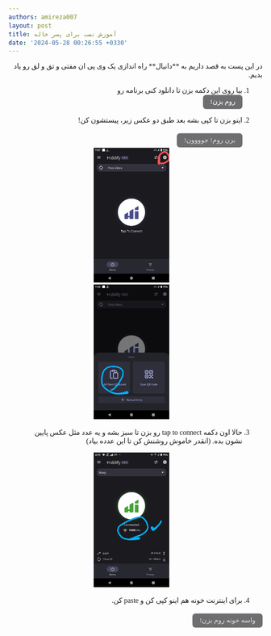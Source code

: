 ```yaml
---
authors: amireza007
layout: post
title: آموزش نصب برای پسر خاله
date: '2024-05-28 00:26:55 +0330'
---
```

<!-- HTML !-->

<style>
    @font-face {
        font-family: Vazirmatn;
        src: url('/assets/fonts/Vazir-Thin-FD.woff');
        font-style: normal;
    }
    .button-12 {
  display: flex;
  flex-direction: column;
  align-items: center;
  padding: 6px 14px;
  font-family: -apple-system, BlinkMacSystemFont, 'Roboto', sans-serif;
  border-radius: 6px;
  border: none;

  background: #6E6D70;
  box-shadow: 0px 0.5px 1px rgba(0, 0, 0, 0.1), inset 0px 0.5px 0.5px rgba(255, 255, 255, 0.5), 0px 0px 0px 0.5px rgba(0, 0, 0, 0.12);
  color: #DFDEDF;
  user-select: none;
  -webkit-user-select: none;
  touch-action: manipulation;
}

.button-12:focus {
  box-shadow: inset 0px 0.8px 0px -0.25px rgba(255, 255, 255, 0.2), 0px 0.5px 1px rgba(0, 0, 0, 0.1), 0px 0px 0px 3.5px rgba(58, 108, 217, 0.5);
  outline: 0;
}
.visuallyhidden{position:absolute;clip:rect(1px,1px,1px,1px)}
#cu{
    display: flex;
    align-items: center;
    margin-top: 16px;
    min-height: 30px;
}
#custom-tooltip {
    display: none;
    position:relative;
    margin-left: 40px;
    padding: 5px 12px;
    border-radius: 4px;
    color: #fff;
}
#custom-tooltip2 {
     display: none;
    position:relative;
    margin-left: 40px;
    padding: 5px 12px;
    border-radius: 4px;
    color: #fff;
}
 #pers{
    font-family: Vazirmatn;
}
#pers *{
font-family: inherit;

}
/* #pers *.{
    font-family: inherit;
} */
</style>
<div id="pers" markdown=1 style="direction:rtl; text-align:right;">
در این پست به قصد داریم به **دانیال** راه اندازی یک وی پی ان مفتی و تق و لق رو یاد بدیم.

1. بیا روی این دکمه بزن تا دانلود کنی برنامه رو 
   <button class="button-12" role="button" onclick="myfunc()">**روم بزن!**</button>
2. اینو بزن تا کپی بشه بعد طبق دو عکس زیر، پیستشون کن!
   <div id="cu">
   <button id="pers" class="button-12" type="submit" role="button" onclick="copy()" value="copy">بزن روم! جوووون!
   </button>
   <span id="custom-tooltip">کپی شدم!</span>
   <textarea id="box" class="visuallyhidden">https://rentry.co/6p9sxzvo/raw#10</textarea></div>


   <div style="text-align: center;"><img src="/assets/img/1.jpg" alt="jpg" width="150"></div>
   <div style="text-align: center;"><img src="/assets/img/2.jpg" alt="jpg" width="150"></div>
3. حالا اون دکمه tap to connect رو بزن تا سبز بشه و یه عدد مثل عکس پایین نشون بده. (انقدر خاموش روشنش کن تا این عدده بیاد)
   <div style="text-align: center;"><img src="/assets/img/3.jpg" alt="jpg" width="150"></div>
4. برای اینترنت خونه هم اینو کپی کن و paste کن.
   
<div id="cu" style="font-family: Vazirmatn;">
   <button class="button-12" type="submit" role="button" onclick="copy2()" value="copy">واسه خونه روم بزن!</button>
   <span id="custom-tooltip2">کپی شدم!</span>
   <textarea id="box2" class="visuallyhidden">warp://188.114.96.219:955/?ifp=5-10</textarea></div>


<script>
function myfunc() {
    window.open("https://github.com/hiddify/hiddify-next/releases/latest/download/Hiddify-Android-arm64.apk");
}
function copy(){
    var url = document.getElementById("box");
    url.select();
    document.getElementById("custom-tooltip").style.display = "inline";
    document.execCommand("copy");
    setTimeout( function() {
        document.getElementById("custom-tooltip").style.display = "none";
    }, 2000);
}
function copy2(){
    var url = document.getElementById("box2");
    url.select();
    document.getElementById("custom-tooltip2").style.display = "inline";
    document.execCommand("copy");
    setTimeout( function() {
        document.getElementById("custom-tooltip2").style.display = "none";
    }, 2000);
};
</script>

</div>
